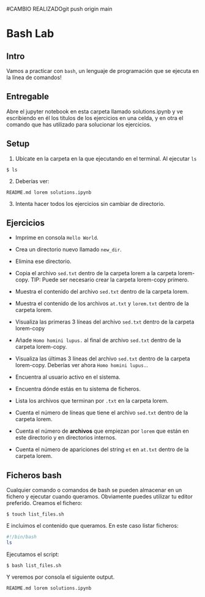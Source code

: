 #CAMBIO REALIZADOgit push origin main
# Bash Lab

## Intro

Vamos a practicar con `bash`, un lenguaje de programación que se ejecuta en la línea de comandos!


## Entregable

Abre el  jupyter notebook en esta carpeta llamado solutions.ipynb y ve escribiendo en él los títulos de los ejercicios en una celda, y en otra el comando que has utilizado para solucionar los ejercicios.

## Setup

1. Ubícate en la carpeta en la que ejecutando en el terminal. Al ejecutar `ls`
```console
$ ls
```

2. Deberías ver:
```console
README.md lorem solutions.ipynb
```
3. Intenta hacer todos los ejercicios sin cambiar de directorio.

## Ejercicios

* Imprime en consola `Hello World`.

* Crea un directorio nuevo llamado `new_dir`.

* Elimina ese directorio.

* Copia el archivo `sed.txt` dentro de la carpeta lorem a la carpeta lorem-copy. TIP: Puede ser necesario crear la carpeta lorem-copy primero.

* Muestra el contenido del archivo `sed.txt` dentro de la carpeta lorem.

* Muestra el contenido de los archivos `at.txt` y `lorem.txt` dentro de la carpeta lorem.

* Visualiza las primeras 3 líneas del archivo `sed.txt` dentro de la carpeta lorem-copy

* Añade `Homo homini lupus.` al final de archivo `sed.txt` dentro de la carpeta lorem-copy.

* Visualiza las últimas 3 líneas del archivo `sed.txt` dentro de la carpeta lorem-copy. Deberías ver ahora `Homo homini lupus.`.

* Encuentra al usuario activo en el sistema.

* Encuentra dónde estás en tu sistema de ficheros.

* Lista los archivos que terminan por `.txt` en la carpeta lorem.

* Cuenta el número de líneas que tiene el archivo `sed.txt` dentro de la carpeta lorem.

* Cuenta el número de **archivos** que empiezan por `lorem` que están en este directorio y en directorios internos.

* Cuenta el número de apariciones del string `et` en `at.txt` dentro de la carpeta lorem.

## Ficheros bash

Cualquier comando o comandos de bash se pueden almacenar en un fichero y ejecutar cuando queramos.
Obviamente puedes utilizar tu editor preferido. Creamos el fichero:
```
$ touch list_files.sh
```

E incluimos el contenido que queramos. En este caso listar ficheros:
```bash
#!/bin/bash
ls
```

Ejecutamos el script:
```
$ bash list_files.sh
```

Y veremos por consola el siguiente output.
```console
README.md lorem solutions.ipynb
```
